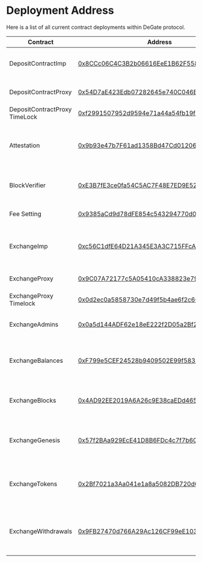 # Deployment Address

Here is a list of all current contract deployments within DeGate protocol.

<table data-full-width="false"><thead><tr><th width="261.3333333333333">Contract</th><th>Address</th><th>Note</th></tr></thead><tbody><tr><td>DepositContractImp</td><td><a href="https://etherscan.io/address/0x8CCc06C4C3B2b06616EeE1B62F558f5b9C08f973">0x8CCc06C4C3B2b06616EeE1B62F558f5b9C08f973</a></td><td>Deposit contract, responsible for managing user assets.</td></tr><tr><td>DepositContractProxy</td><td><a href="https://etherscan.io/address/0x54D7aE423Edb07282645e740C046B9373970a168">0x54D7aE423Edb07282645e740C046B9373970a168</a></td><td>Proxy for DepositContractImp contract.</td></tr><tr><td>DepositContractProxy TimeLock</td><td><a href="https://etherscan.io/address/0xf2991507952d9594e71a44a54fb19f3109d213a5">0xf2991507952d9594e71a44a54fb19f3109d213a5</a></td><td>Timelock for Deposit contract.</td></tr><tr><td>Attestation</td><td><a href="https://etherscan.io/address/0x9b93e47b7F61ad1358Bd47Cd01206708E85AE5eD">0x9b93e47b7F61ad1358Bd47Cd01206708E85AE5eD</a></td><td>It provides the "submitBlocks" interface for submitting zkBlocks to the Exchange contract.</td></tr><tr><td>BlockVerifier</td><td><a href="https://etherscan.io/address/0xE3B7fE3ce0fa54C5AC7F48E7ED9E52dA045bE4d6">0xE3B7fE3ce0fa54C5AC7F48E7ED9E52dA045bE4d6</a></td><td>BlockVerifier is responsible for verifying zk-SNARK proofs.</td></tr><tr><td>Fee Setting</td><td><a href="https://etherscan.io/address/0x9385aCd9d78dFE854c543294770d0C94c2B07EDC">0x9385aCd9d78dFE854c543294770d0C94c2B07EDC</a></td><td>Responsible for setting exchange fee parameters.</td></tr><tr><td>ExchangeImp</td><td><a href="https://etherscan.io/address/0xc56C1dfE64D21A345E3A3C715FFcA1c6450b964b">0xc56C1dfE64D21A345E3A3C715FFcA1c6450b964b</a></td><td>Responsible for processing zkBlocks and deposit/withdrawal requests.</td></tr><tr><td>ExchangeProxy</td><td><a href="https://etherscan.io/address/0x9C07A72177c5A05410cA338823e790876E79D73B">0x9C07A72177c5A05410cA338823e790876E79D73B</a></td><td>Proxy for ExchangeImp contract.</td></tr><tr><td>ExchangeProxy Timelock</td><td><a href="https://etherscan.io/address/0x0d2ec0a5858730e7d49f5b4ae6f2c665e46c1d9d">0x0d2ec0a5858730e7d49f5b4ae6f2c665e46c1d9d</a></td><td>Timelock for Exchange contract.</td></tr><tr><td>ExchangeAdmins</td><td><a href="https://etherscan.io/address/0x0a5d144ADF62e18eE222f2D05a2Bf2037ce8EeAe">0x0a5d144ADF62e18eE222f2D05a2Bf2037ce8EeAe</a></td><td>Exchange Admin module, implementation of the owner interface.</td></tr><tr><td>ExchangeBalances</td><td><a href="https://etherscan.io/address/0xF799e5CEF24528b9409502E99f5837ee3446D11d">0xF799e5CEF24528b9409502E99f5837ee3446D11d</a></td><td>Exchange Balances module, implementation of the balance merkle proof interface</td></tr><tr><td>ExchangeBlocks</td><td><a href="https://etherscan.io/address/0x4AD92EE2019A6A26c9E38caEDd46503BD7f79C10">0x4AD92EE2019A6A26c9E38caEDd46503BD7f79C10</a></td><td>Exchange Block module, implementation of the zkBlock interface .</td></tr><tr><td>ExchangeGenesis</td><td><a href="https://etherscan.io/address/0x57f2BAa929EcE41D8B6FDc4c7f7b60B95522AbcB">0x57f2BAa929EcE41D8B6FDc4c7f7b60B95522AbcB</a></td><td>Exchange Genesis module, implementation of the Genesis block interface.</td></tr><tr><td>ExchangeTokens</td><td><a href="https://etherscan.io/address/0x2Bf7021a3Aa041e1a8a5082DB720d0202C70A3aE">0x2Bf7021a3Aa041e1a8a5082DB720d0202C70A3aE</a></td><td>Exchange Tokens module, implementation of the tokens registration interface.</td></tr><tr><td>ExchangeWithdrawals</td><td><a href="https://etherscan.io/address/0x9FB27470d766A29Ac126CF99eE103087a4072e33">0x9FB27470d766A29Ac126CF99eE103087a4072e33</a></td><td>Exchange Withdrawals module, implementation of the withdraw interface.</td></tr></tbody></table>

